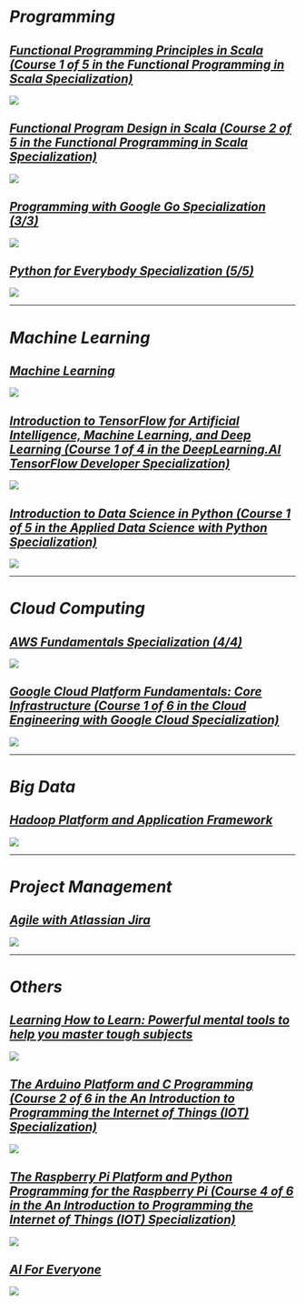 # ***Programming***

## ***[Functional Programming Principles in Scala (Course 1 of 5 in the Functional Programming in Scala Specialization)](https://www.coursera.org/account/accomplishments/certificate/YGN299EKYTJG)***
![](https://github.com/cuigm85/certificates/blob/png/coursera/specializations/scala/Coursera%20YGN299EKYTJG.png?raw=true)
## ***[Functional Program Design in Scala (Course 2 of 5 in the Functional Programming in Scala Specialization)](https://www.coursera.org/account/accomplishments/certificate/HBD7RPV4K97B)***
![](https://github.com/cuigm85/certificates/blob/png/coursera/specializations/scala/Coursera%20HBD7RPV4K97B.png?raw=true)

## ***[Programming with Google Go Specialization (3/3)](https://www.coursera.org/account/accomplishments/specialization/certificate/MJ5NDAAX3RN6)***
![](https://github.com/cuigm85/certificates/blob/png/coursera/specializations/google-golang/Coursera%20MJ5NDAAX3RN6.png?raw=true)

## ***[Python for Everybody Specialization (5/5)](https://www.coursera.org/account/accomplishments/specialization/WLBA4XL6PSY4)***
![](https://github.com/cuigm85/certificates/blob/png/coursera/specializations/python/Coursera%20WLBA4XL6PSY4.png?raw=true)

---
# ***Machine Learning***

## ***[Machine Learning](https://www.coursera.org/account/accomplishments/certificate/T3H8R56M3DXE)***
![](https://github.com/cuigm85/certificates/blob/png/coursera/courses/machine-learning/Coursera%20T3H8R56M3DXE.png?raw=true)

## ***[Introduction to TensorFlow for Artificial Intelligence, Machine Learning, and Deep Learning (Course 1 of 4 in the DeepLearning.AI TensorFlow Developer Specialization)](https://www.coursera.org/account/accomplishments/certificate/LPP435GWXUSM)***
![](https://github.com/cuigm85/certificates/blob/png/coursera/professional-certificates/tensorflow-in-practice/introduction-tensorflow/Coursera%20LPP435GWXUSM.png?raw=true)

## ***[Introduction to Data Science in Python (Course 1 of 5 in the Applied Data Science with Python Specialization)](https://www.coursera.org/account/accomplishments/certificate/YYJEHURVMF2B)***
![](https://github.com/cuigm85/certificates/blob/png/coursera/specializations/data-science-python/Coursera%20YYJEHURVMF2B.png?raw=true)

---
# ***Cloud Computing***

## ***[AWS Fundamentals Specialization (4/4)](https://www.coursera.org/account/accomplishments/specialization/certificate/PAXVWVYCUGPN)***
![](https://github.com/cuigm85/certificates/blob/png/coursera/specializations/aws-fundamentals/Coursera%20PAXVWVYCUGPN.png?raw=true)

## ***[Google Cloud Platform Fundamentals: Core Infrastructure (Course 1 of 6 in the Cloud Engineering with Google Cloud Specialization)](https://www.coursera.org/account/accomplishments/certificate/ZE5JJW6ZY29S)***
![](https://github.com/cuigm85/certificates/blob/png/coursera/professional-certificates/cloud-engineering-gcp/gcp-fundamentals/Coursera%20ZE5JJW6ZY29S.png?raw=true)

---
# ***Big Data***

## ***[Hadoop Platform and Application Framework](https://www.coursera.org/account/accomplishments/certificate/FV7E5W9XHEAD)***
![](https://github.com/cuigm85/certificates/blob/png/coursera/courses/hadoop/Coursera%20FV7E5W9XHEAD.png?raw=true)

---
# ***Project Management***

## ***[Agile with Atlassian Jira](https://www.coursera.org/account/accomplishments/certificate/4Q8BQ75AEW7V)***
![](https://github.com/cuigm85/certificates/blob/png/coursera/courses/agile-atlassian-jira/Coursera%204Q8BQ75AEW7V.png?raw=true)

---
# ***Others***

## ***[Learning How to Learn: Powerful mental tools to help you master tough subjects](https://www.coursera.org/account/accomplishments/certificate/NRTCSTG4W24R)***
![](https://github.com/cuigm85/certificates/blob/png/coursera/courses/learning-how-to-learn/Coursera%20NRTCSTG4W24R.png?raw=true)

## ***[The Arduino Platform and C Programming (Course 2 of 6 in the An Introduction to Programming the Internet of Things (IOT) Specialization)](https://www.coursera.org/account/accomplishments/certificate/2ZL8J8632WU7)***
![](https://github.com/cuigm85/certificates/blob/png/coursera/specializations/iot/Coursera%202ZL8J8632WU7.png?raw=true)
## ***[The Raspberry Pi Platform and Python Programming for the Raspberry Pi (Course 4 of 6 in the An Introduction to Programming the Internet of Things (IOT) Specialization)](https://www.coursera.org/account/accomplishments/certificate/LCHXM4KZHULW)***
![](https://github.com/cuigm85/certificates/blob/png/coursera/specializations/iot/Coursera%20LCHXM4KZHULW.png?raw=true)

## ***[AI For Everyone](https://www.coursera.org/account/accomplishments/certificate/KMNDV743D6M3)***
![](https://github.com/cuigm85/certificates/blob/png/coursera/courses/ai-for-everyone/Coursera%20KMNDV743D6M3.png?raw=true)
